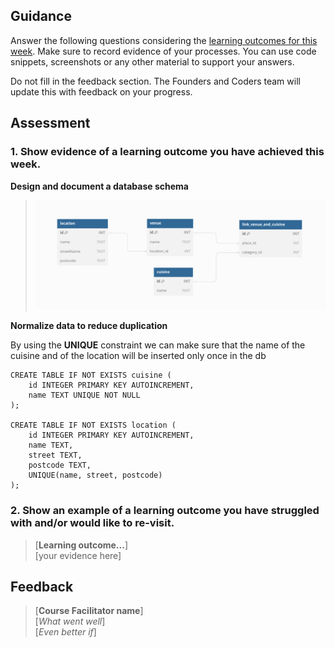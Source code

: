 ## Guidance
Answer the following questions considering the [learning outcomes for this week](https://learn.foundersandcoders.com/course/syllabus/developer/database/learning-outcomes/).
Make sure to record evidence of your processes. You can use code snippets, screenshots or any other material to support your answers.

Do not fill in the feedback section. The Founders and Coders team will update this with feedback on your progress.

## Assessment
 ### 1. Show evidence of a learning outcome you have achieved this week.
 **Design and document a database schema**  
> <img src="https://github.com/fac28/db-issy-tess-tommaso-james/blob/dev-branch/public/schema.png"></img>

**Normalize data to reduce duplication**
<p>By using the <strong>UNIQUE</strong> constraint we can make sure that the name of the cuisine and of the location will be inserted only once in the db</p>

```
CREATE TABLE IF NOT EXISTS cuisine (
    id INTEGER PRIMARY KEY AUTOINCREMENT,
    name TEXT UNIQUE NOT NULL
);

CREATE TABLE IF NOT EXISTS location (
    id INTEGER PRIMARY KEY AUTOINCREMENT,
    name TEXT,
    street TEXT,
    postcode TEXT,
    UNIQUE(name, street, postcode)
);
```




 ### 2. Show an example of a learning outcome you have struggled with and/or would like to re-visit.
> [**Learning outcome...**]  
> [your evidence here]

## Feedback
> [**Course Facilitator name**]  
> [*What went well*]  
> [*Even better if*]
